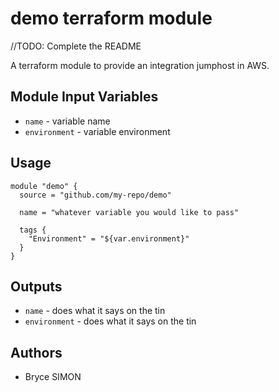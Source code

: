 # demo terraform module

//TODO: Complete the README

A terraform module to provide an integration jumphost in AWS.

## Module Input Variables

- `name` - variable name
- `environment` - variable environment

## Usage

```hcl
module "demo" {
  source = "github.com/my-repo/demo"

  name = "whatever variable you would like to pass"

  tags {
    "Environment" = "${var.environment}"
  }
}
```

## Outputs

- `name` - does what it says on the tin
- `environment` - does what it says on the tin

## Authors

- Bryce SIMON
